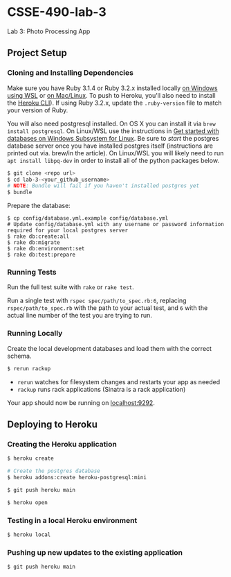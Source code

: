 # CSSE-490-lab-3

Lab 3: Photo Processing App

## Project Setup


### Cloning and Installing Dependencies

Make sure you have Ruby 3.1.4 or Ruby 3.2.x installed locally [on Windows using WSL](https://gorails.com/setup/windows/11) or [on Mac/Linux](https://www.ruby-lang.org/en/documentation/installation/). To push to Heroku, you'll also need to install the [Heroku CLI](https://devcenter.heroku.com/articles/heroku-cli)).  If using Ruby 3.2.x, update the `.ruby-version` file to match your version of Ruby.

You will also need postgresql installed.  On OS X you can install it via `brew install postgresql`.  On Linux/WSL use the instructions in [Get started with databases on Windows Subsystem for Linux](https://docs.microsoft.com/en-us/windows/wsl/tutorials/wsl-database).  Be sure to *start* the postgres database server once you have installed postgres itself (instructions are printed out via. brew/in the article).  On Linux/WSL you will likely need to run `apt install libpq-dev` in order to install all of the python packages below.

```sh
$ git clone <repo url>
$ cd lab-3-<your_github_username>
# NOTE: Bundle will fail if you haven't installed postgres yet
$ bundle
```

Prepare the database:
```
$ cp config/database.yml.example config/database.yml
# Update config/database.yml with any username or password information required for your local postgres server
$ rake db:create:all
$ rake db:migrate
$ rake db:environment:set
$ rake db:test:prepare
```

### Running Tests

Run the full test suite with `rake` or `rake test`.

Run a single test with `rspec spec/path/to_spec.rb:6`, replacing `rspec/path/to_spec.rb` with the path to your actual test, and `6` with the actual line number of the test you are trying to run.

### Running Locally

Create the local development databases and load them with the correct schema.


```sh
$ rerun rackup
```

* `rerun` watches for filesystem changes and restarts your app as needed
* `rackup` runs rack applications (Sinatra is a rack application)

Your app should now be running on [localhost:9292](http://localhost:9292/).

## Deploying to Heroku

### Creating the Heroku application

```sh
$ heroku create

# Create the postgres database
$ heroku addons:create heroku-postgresql:mini

$ git push heroku main

$ heroku open
```

### Testing in a local Heroku environment

```sh
$ heroku local
```

### Pushing up new updates to the existing application

```sh
$ git push heroku main
```
